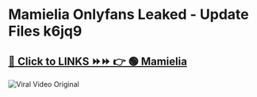 
 # Mamielia Onlyfans Leaked - Update Files k6jq9

## <h2><a href="https://clipsfans.com/Mamielia&ref=git">🔗 Click to LINKS ⏩⏩ 👉 🟢 Mamielia </a></h2>

<a href="https://clipsfans.com/Mamielia&ref=git" rel="nofollow" data-target="animated-image.originalLink"><img src="https://i.ibb.co.com/xMMVF88/686577567.gif" alt="Viral Video Original" style="max-width: 100%; display: inline-block;" data-target="animated-image.originalImage"></a>


